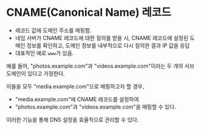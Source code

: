 # CNAME(Canonical Name) 레코드

+ 레코드 값에 도메인 주소를 매핑함.
+ 네임 서버가 CNAME 레코드에 대한 질의를 받을 시, CNAME 레코드에 설정된 도메인 정보를 확인하고, 도메인 정보를 내부적으로 다시 질의한 결과 IP 값을 응답
+ 대표적인 예로 `www`가 있음.

예를 들어, "photos.example.com"과 "videos.example.com"이라는 두 개의 서브도메인이 있다고 가정한다.

이들을 모두 "media.example.com"으로 매핑하고자 할 경우, 

+ "media.example.com"에 CNAME 레코드를 설정하여 
+ "photos.example.com"과 "videos.example.com"을 매핑할 수 있다.  

이러한 기능을 통해 DNS 설정을 효율적으로 관리할 수 있다.